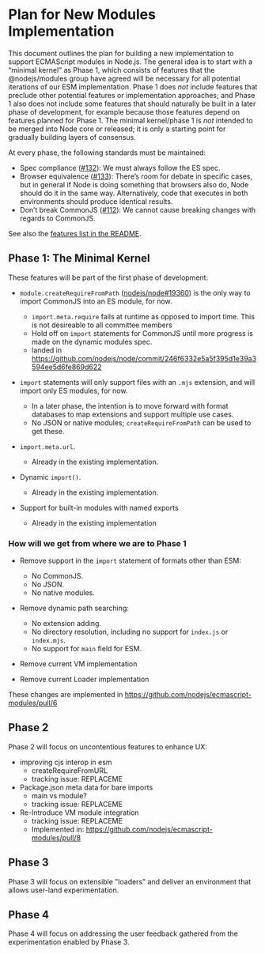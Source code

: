 # Plan for New Modules Implementation

This document outlines the plan for building a new implementation to support ECMAScript modules in Node.js. The general idea is to start with a “minimal kernel” as Phase 1, which consists of features that the @nodejs/modules group have agreed will be necessary for all potential iterations of our ESM implementation. Phase 1 does _not_ include features that preclude other potential features or implementation approaches; and Phase 1 also does not include some features that should naturally be built in a later phase of development, for example because those features depend on features planned for Phase 1. The minimal kernel/phase 1 is _not_ intended to be merged into Node core or released; it is only a starting point for gradually building layers of consensus.

At every phase, the following standards must be maintained:

* Spec compliance ([#132](https://github.com/nodejs/modules/issues/132)): We must always follow the ES spec.
* Browser equivalence ([#133](https://github.com/nodejs/modules/issues/133)): There’s room for debate in specific cases, but in general if Node is doing something that browsers also do, Node should do it in the same way. Alternatively, code that executes in both environments should produce identical results.
* Don’t break CommonJS ([#112](https://github.com/nodejs/modules/issues/112)): We cannot cause breaking changes with regards to CommonJS.

See also the [features list in the README](https://github.com/nodejs/modules#features).

## Phase 1: The Minimal Kernel

These features will be part of the first phase of development:

* `module.createRequireFromPath` ([nodejs/node#19360](https://github.com/nodejs/node/pull/19360)) is the only way to import CommonJS into an ES module, for now.
  - `import.meta.require` fails at runtime as opposed to import time. This is not desireable to all committee members
  - Hold off on `import` statements for CommonJS until more progress is made on the dynamic modules spec.
  - landed in https://github.com/nodejs/node/commit/246f6332e5a5f395d1e39a3594ee5d6fe869d622

* `import` statements will only support files with an `.mjs` extension, and will import only ES modules, for now.
  - In a later phase, the intention is to move forward with format databases to map extensions and support multiple use cases.
  - No JSON or native modules; `createRequireFromPath` can be used to get these.

* `import.meta.url`.
  - Already in the existing implementation.

* Dynamic `import()`.
  - Already in the existing implementation.

* Support for built-in modules with named exports
  - Already in the existing implementation

### How will we get from where we are to Phase 1

* Remove support in the `import` statement of formats other than ESM:
  - No CommonJS.
  - No JSON.
  - No native modules.

* Remove dynamic path searching:
  - No extension adding.
  - No directory resolution, including no support for `index.js` or `index.mjs`.
  - No support for `main` field for ESM.
  
* Remove current VM implementation

* Remove current Loader implementation

These changes are implemented in https://github.com/nodejs/ecmascript-modules/pull/6

## Phase 2

Phase 2 will focus on uncontentious features to enhance UX:

* improving cjs interop in esm
  - createRequireFromURL
  - tracking issue: REPLACEME
* Package.json meta data for bare imports
  - main vs module?
  - tracking issue: REPLACEME
* Re-Introduce VM module integration
  - tracking issue: REPLACEME
  - Implemented in: https://github.com/nodejs/ecmascript-modules/pull/8

## Phase 3

Phase 3 will focus on extensible "loaders" and deliver an environment that allows user-land experimentation.

## Phase 4

Phase 4 will focus on addressing the user feedback gathered from the experimentation enabled by Phase 3.
